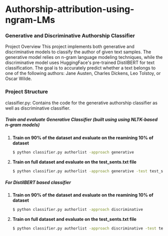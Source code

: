 # Authorship-attribution-using-ngram-LMs

### Generative and Discriminative Authorship Classifier
Project Overview
This project implements both generative and discriminative models to classify the author of given text samples. The generative model relies on n-gram language modeling techniques, while the discriminative model uses HuggingFace's pre-trained DistilBERT for text classification. The goal is to accurately predict whether a text belongs to one of the following authors: Jane Austen, Charles Dickens, Leo Tolstoy, or Oscar Wilde.

### Project Structure
classifier.py: Contains the code for the generative authorship classifier as well as discriminative classifier. 

##### Train and evaluate Generative Classifier (built using using NLTK-based n-gram models)
1. **Train on 90% of the dataset and evaluate on the reamining 10% of dataset**

   ```bash
   $ python classifier.py authorlist -approach generative
2. **Train on full dataset and evaluate on the test_sents.txt file**
   ```bash
   $ python classifier.py authorlist -approach generative -test test_sents.txt
   
##### For DistilBERT based classifier
1. **Train on 90% of the dataset and evaluate on the reamining 10% of dataset**

   ```bash
   $ python classifier.py authorlist -approach discriminative
2. **Train on full dataset and evaluate on the test_sents.txt file**
   ```bash
   $ python classifier.py authorlist -approach discriminative -test test_sents.txt

